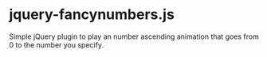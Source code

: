 jquery-fancynumbers.js
======================

Simple jQuery plugin to play an number ascending animation that goes from 0 to the number you specify.
